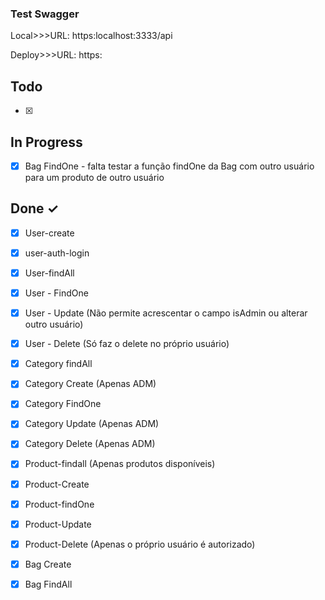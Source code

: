 ### Test Swagger

Local>>>URL:
  https:localhost:3333/api

Deploy>>>URL:
  https:

## Todo

- [x]

## In Progress

- [x] Bag FindOne - falta testar a função findOne da Bag com outro usuário para um produto de outro usuário

## Done ✓

- [x] User-create
- [x] user-auth-login
- [x] User-findAll
- [x] User - FindOne
- [x] User - Update (Não permite acrescentar o campo isAdmin ou alterar outro usuário)
- [x] User - Delete (Só faz o delete no próprio usuário)
- [x] Category findAll
- [x] Category Create (Apenas ADM)
- [x] Category FindOne
- [x] Category Update (Apenas ADM)
- [x] Category Delete (Apenas ADM)
- [x] Product-findall (Apenas produtos disponíveis)
- [x] Product-Create
- [x] Product-findOne
- [x] Product-Update
- [x] Product-Delete (Apenas o próprio usuário é autorizado)
- [x] Bag Create
- [x] Bag FindAll

